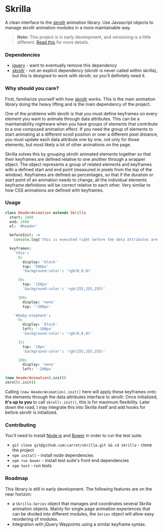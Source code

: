 Skrilla
=======

A clean interface to the [skrollr](https://github.com/Prinzhorn/skrollr) animation library. Use Javascript objects to manage skrollr animation modules in a more maintainable way.

> **Note:** This project is in early development, and versioning is a little different. [Read this](http://markup.im/#q4_cRZ1Q) for more details.

### Dependencies

- [jquery](http://jquery.com/) - want to eventually remove this dependency
- [skrollr](https://github.com/prinzhorn/skrollr) - not an explicit dependency (skrollr is never called within skrilla), but this is designed to work with skrollr, so you'll definitely need it.

### Why should you care?

First, familiarize yourself with how [skrollr](https://github.com/prinzhorn/skrollr) works. This is the main animation library doing the heavy lifting and is the main dependency of the project.

One of the problems with skrollr is that you must define keyframes on every element you want to animate through data attributes. This can be a maintainability nightware when you have groups of elements that contribute to a one composed animation effect. If you need the group of elements to start animating at a different scroll position or over a different pixel distance, you must update each data attribute one by one, not only for those elements, but most likely a lot of other animations on the page.

Skrilla solves this by grouping skrollr animated elements together so that their keyframes are defined relative to one another through a wrapper object. The object represents a group of related elements and keyframes with a defined start and end point (measured in pixels from the top of the window). Keyframes are defined as percentages, so that if the duration or start point of an animation needs to change, all the individual elements keyframe definitions will be correct relative to each other. Very similar to how CSS animations are defined with keyframes.

### Usage

```coffee
class HeaderAnimation extends Skrilla
  start: 1000
  end: 2000
  el: '#header'

  beforeInit: ->
    console.log('this is executed right before the data attributes are applied')

  keyframes:
    'this':
      0:
        display: 'block'
        top: '500px'
        'background-color': 'rgb(0,0,0)'

      50:
        top: '150px'
        'background-color': 'rgb(255,255,255)'

      100:
        display: 'none'
        top: '-500px'

    '#baby-elephant':
      0:
        display: 'block'
        left: '-100px'
        'background-color': 'rgb(0,0,0)'

      33:
        top: '10px'
        'background-color': 'rgb(255,255,255)'

      100:
        display: 'none'
        left: '-200px'

(new HeaderAnimation).init()
skrollr.init()
```

Calling `(new HeaderAnimation).init()` here will apply these keyframes onto the elements through the data attributes interface to skrollr. Once initialized, **it's up to you** to call `skrollr.init()`, this is for maximum flexibility. Later down the road, I may integrate this into Skrilla itself and add hooks for before skrollr is intiialized.

### Contributing

You'll need to install [Node.js](http://nodejs.org/) and [Bower](http://bower.io/) in order to run the test suite.

- `git clone git@github.com:carrot/skrilla.git && cd skrilla` - clone the project
- `npm install` - install node dependencies
- `npm run bower` - install test suite's front end dependencies
- `npm test` - run tests

### Roadmap

This library is still in early development. The following features are on the near horizon:

- a `Skrilla.Series` object that manages and coordinates several Skrilla animation objects. Mainly for single page animation experiences that can be divided into different modules, the `Series` object will allow easy reordering of modules.
- Integration with jQuery Waypoints using a similar keyframe syntax.
